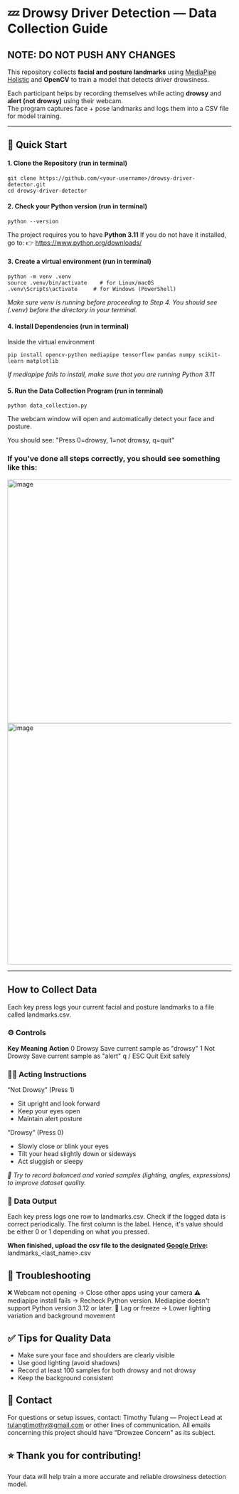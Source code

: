 # 💤 Drowsy Driver Detection — Data Collection Guide

## NOTE: DO NOT PUSH ANY CHANGES

This repository collects **facial and posture landmarks** using [MediaPipe Holistic](https://developers.google.com/mediapipe/solutions/vision/holistic) and **OpenCV** to train a model that detects driver drowsiness.

Each participant helps by recording themselves while acting **drowsy** and **alert (not drowsy)** using their webcam.  
The program captures face + pose landmarks and logs them into a CSV file for model training.

---

## 🧩 Quick Start

#### 1. Clone the Repository (run in terminal)
```
git clone https://github.com/<your-username>/drowsy-driver-detector.git
cd drowsy-driver-detector
```


#### 2. Check your Python version (run in terminal)
```
python --version
```
The project requires you to have **Python 3.11**
If you do not have it installed, go to:
👉 https://www.python.org/downloads/


#### 3. Create a virtual environment (run in terminal)
```
python -m venv .venv
source .venv/bin/activate    # for Linux/macOS
.venv\Scripts\activate     # for Windows (PowerShell)
```

*Make sure venv is running before proceeding to Step 4. You should see (.venv) before the directory in your terminal.*


#### 4. Install Dependencies (run in terminal)
Inside the virtual environment
```
pip install opencv-python mediapipe tensorflow pandas numpy scikit-learn matplotlib
```
*If mediapipe fails to install, make sure that you are running Python 3.11*


#### 5. Run the Data Collection Program (run in terminal)
```
python data_collection.py
```
The webcam window will open and automatically detect your face and posture.

You should see: "Press 0=drowsy, 1=not drowsy, q=quit"

### If you've done all steps correctly, you should see something like this:
<img width="645" height="548" alt="image" src="https://github.com/user-attachments/assets/664b24b9-d5a4-459d-a4e8-c08177e921ea" />
<img width="641" height="543" alt="image" src="https://github.com/user-attachments/assets/5aa5d72f-00db-44e9-b00c-e93ed4dfbb60" />

---

## How to Collect Data

Each key press logs your current facial and posture landmarks to a file called landmarks.csv.

### ⚙️ Controls
**Key**	        **Meaning**	        **Action**
0	        Drowsy	        Save current sample as "drowsy"
1	        Not Drowsy	    Save current sample as "alert"
q / ESC	    Quit	        Exit safely

### 🧍‍♀️ Acting Instructions
“Not Drowsy” (Press 1)
- Sit upright and look forward
- Keep your eyes open
- Maintain alert posture

“Drowsy” (Press 0)
- Slowly close or blink your eyes
- Tilt your head slightly down or sideways
- Act sluggish or sleepy

*🎯 Try to record balanced and varied samples (lighting, angles, expressions) to improve dataset quality.*

### 📄 Data Output
Each key press logs one row to landmarks.csv. Check if the logged data is correct periodically. The first column is the label. Hence, it's value should be either 0 or 1 depending on what you pressed.

**When finished, upload the csv file to the designated [Google Drive](https://drive.google.com/drive/folders/1P2QTn9w6sk8-BVCmJv9m9M1bauT_3MhT?usp=drive_link):**
landmarks_<last_name>.csv

## 🧩 Troubleshooting
❌ Webcam not opening → Close other apps using your camera
⚠️ mediapipe install fails → Recheck Python version. Mediapipe doesn't support Python version 3.12 or later.
🐢 Lag or freeze → Lower lighting variation and background movement

## ✅ Tips for Quality Data
- Make sure your face and shoulders are clearly visible
- Use good lighting (avoid shadows)
- Record at least 100 samples for both drowsy and not drowsy
- Keep the background consistent

## 💬 Contact
For questions or setup issues, contact:
Timothy Tulang — Project Lead at tulangtimothy@gmail.com or other lines of communication.
All emails concerning this project should have "Drowzee Concern" as its subject.

## ⭐ Thank you for contributing!
Your data will help train a more accurate and reliable drowsiness detection model.


